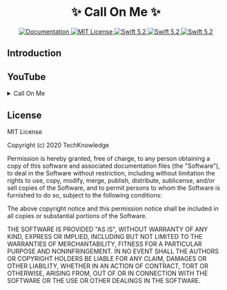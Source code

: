 #  <h1 align="center"> :sparkles: Call On Me :sparkles: </h1> 

<p align="center">
<a href="https://github.com/4-in-1-telecommunications/Showcase/blob/master/README.md">
<img src="http://img.shields.io/badge/read_the-docs-2196f3.svg" alt="Documentation">
 </a>
<a href="LICENSE">
<img src="https://img.shields.io/badge/license-MIT-brightgreen.svg" alt="MIT License">
 </a>
<a href="https://swift.org">
<img src="https://img.shields.io/badge/swift-5.3-brightgreen.svg" alt="Swift 5.2">
  </a>
<a href="https://swift.org">
<img src="https://img.shields.io/badge/xcode-12-brightgreen.svg" alt="Swift 5.2">
  </a>
  </a>
  <a href="https://swift.org">
  <img src="https://img.shields.io/badge/iOS-14-brightgreen.svg" alt="Swift 5.2">
  </a>
</p>


## Introduction




## YouTube
<details>
<summary> Call On Me </summary>
<br>
A swiftUI contact demo application (SingleView).
<br><br>

[![IMAGE ALT TEXT HERE](https://img.youtube.com/vi/sNUq3G_KhLY/0.jpg)](https://youtu.be/9v6SXDjFqVw)

</details>


## License

MIT License

Copyright (c) 2020 TechKnowledge 

Permission is hereby granted, free of charge, to any person obtaining a copy
of this software and associated documentation files (the "Software"), to deal
in the Software without restriction, including without limitation the rights
to use, copy, modify, merge, publish, distribute, sublicense, and/or sell
copies of the Software, and to permit persons to whom the Software is
furnished to do so, subject to the following conditions:

The above copyright notice and this permission notice shall be included in all
copies or substantial portions of the Software.

THE SOFTWARE IS PROVIDED "AS IS", WITHOUT WARRANTY OF ANY KIND, EXPRESS OR
IMPLIED, INCLUDING BUT NOT LIMITED TO THE WARRANTIES OF MERCHANTABILITY,
FITNESS FOR A PARTICULAR PURPOSE AND NONINFRINGEMENT. IN NO EVENT SHALL THE
AUTHORS OR COPYRIGHT HOLDERS BE LIABLE FOR ANY CLAIM, DAMAGES OR OTHER
LIABILITY, WHETHER IN AN ACTION OF CONTRACT, TORT OR OTHERWISE, ARISING FROM,
OUT OF OR IN CONNECTION WITH THE SOFTWARE OR THE USE OR OTHER DEALINGS IN THE
SOFTWARE.
